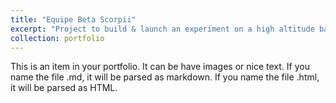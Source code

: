 ```yaml
---
title: "Equipe Beta Scorpii"
excerpt: "Project to build & launch an experiment on a high altitude balloon!<br/><img src='/images/logo_betascorpii_hab.png'>"
collection: portfolio
---
```


This is an item in your portfolio. It can be have images or nice text. If you name the file .md, it will be parsed as markdown. If you name the file .html, it will be parsed as HTML. 
